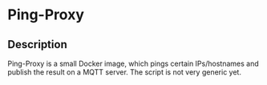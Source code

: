 # Ping-Proxy
## Description
Ping-Proxy is a small Docker image, which pings certain IPs/hostnames and publish the result on a MQTT server. The script is not very generic yet.
